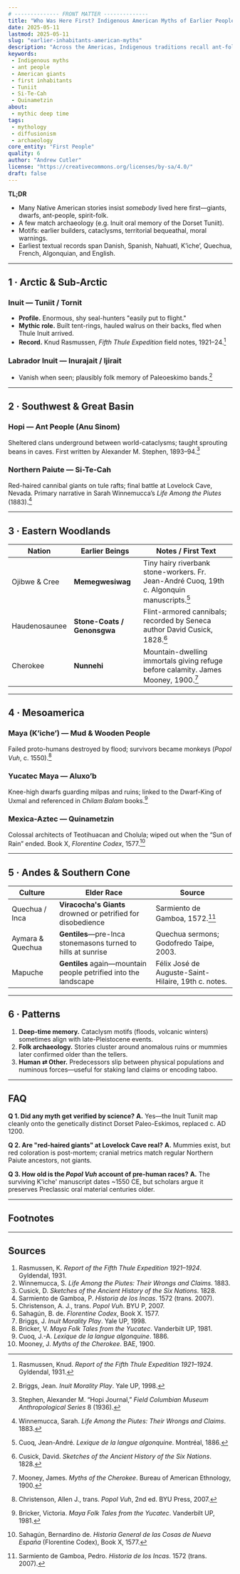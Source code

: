 ```yaml
---
# -------------- FRONT MATTER --------------
title: "Who Was Here First? Indigenous American Myths of Earlier Peoples"
date: 2025-05-11
lastmod: 2025-05-11
slug: "earlier-inhabitants-american-myths"
description: "Across the Americas, Indigenous traditions recall ant-folk, giants, and shadow-people who occupied the land before humans arrived."
keywords:
 - Indigenous myths
 - ant people
 - American giants
 - first inhabitants
 - Tuniit
 - Si-Te-Cah
 - Quinametzin
about:
 - mythic deep time
tags:
 - mythology
 - diffusionism
 - archaeology
core_entity: "First People"
quality: 6
author: "Andrew Cutler"
license: "https://creativecommons.org/licenses/by-sa/4.0/"
draft: false
---
```


**TL;DR**

- Many Native American stories insist *somebody* lived here first—giants, dwarfs, ant-people, spirit-folk.  
- A few match archaeology (e.g. Inuit oral memory of the Dorset Tuniit).  
- Motifs: earlier builders, cataclysms, territorial bequeathal, moral warnings.  
- Earliest textual records span Danish, Spanish, Nahuatl, K’iche’, Quechua, French, Algonquian, and English.  

---

## 1 · Arctic & Sub-Arctic

### Inuit — **Tuniit / Tornit**

- **Profile.** Enormous, shy seal-hunters "easily put to flight." 
- **Mythic role.** Built tent-rings, hauled walrus on their backs, fled when Thule Inuit arrived. 
- **Record.** Knud Rasmussen, *Fifth Thule Expedition* field notes, 1921–24.[^1]

### Labrador Inuit — **Inurajait / Ijirait**

- Vanish when seen; plausibly folk memory of Paleoeskimo bands.[^2]

---

## 2 · Southwest & Great Basin

### Hopi — **Ant People (Anu Sinom)**

Sheltered clans underground between world-cataclysms; taught sprouting beans in caves. First written by Alexander M. Stephen, 1893–94.[^3]

### Northern Paiute — **Si-Te-Cah**

Red-haired cannibal giants on tule rafts; final battle at Lovelock Cave, Nevada. Primary narrative in Sarah Winnemucca’s *Life Among the Piutes* (1883).[^4]

---

## 3 · Eastern Woodlands

| Nation | Earlier Beings | Notes / First Text |
|--------|----------------|--------------------|
| Ojibwe & Cree | **Memegwesiwag** | Tiny hairy riverbank stone-workers. Fr. Jean-André Cuoq, 19th c. Algonquin manuscripts.[^5] |
| Haudenosaunee | **Stone-Coats / Genonsgwa** | Flint-armored cannibals; recorded by Seneca author David Cusick, 1828.[^6] |
| Cherokee | **Nunnehi** | Mountain-dwelling immortals giving refuge before calamity. James Mooney, 1900.[^7] |

---

## 4 · Mesoamerica

### Maya (K’iche’) — **Mud & Wooden People**

Failed proto-humans destroyed by flood; survivors became monkeys (*Popol Vuh*, c. 1550).[^8]

### Yucatec Maya — **Aluxo’b**

Knee-high dwarfs guarding milpas and ruins; linked to the Dwarf-King of Uxmal and referenced in *Chilam Balam* books.[^9]

### Mexica-Aztec — **Quinametzin**

Colossal architects of Teotihuacan and Cholula; wiped out when the “Sun of Rain” ended. Book X, *Florentine Codex*, 1577.[^10]

---

## 5 · Andes & Southern Cone

| Culture | Elder Race | Source |
|---------|-----------|--------|
| Quechua / Inca | **Viracocha's Giants** drowned or petrified for disobedience | Sarmiento de Gamboa, 1572.[^11] |
| Aymara & Quechua | **Gentiles**—pre-Inca stonemasons turned to hills at sunrise | Quechua sermons; Godofredo Taipe, 2003. |
| Mapuche | **Gentiles** again—mountain people petrified into the landscape | Félix José de Auguste-Saint-Hilaire, 19th c. notes. |

---

## 6 · Patterns

1. **Deep-time memory.** Cataclysm motifs (floods, volcanic winters) sometimes align with late-Pleistocene events.  
2. **Folk archaeology.** Stories cluster around anomalous ruins or mummies later confirmed older than the tellers.  
3. **Human ⇄ Other.** Predecessors slip between physical populations and numinous forces—useful for staking land claims or encoding taboo.  

---

## FAQ

**Q 1. Did any myth get verified by science?** 
**A.** Yes—the Inuit Tuniit map cleanly onto the genetically distinct Dorset Paleo-Eskimos, replaced c. AD 1200.

**Q 2. Are "red-haired giants" at Lovelock Cave real?** 
**A.** Mummies exist, but red coloration is post-mortem; cranial metrics match regular Northern Paiute ancestors, not giants.

**Q 3. How old is the *Popol Vuh* account of pre-human races?** 
**A.** The surviving K'iche' manuscript dates ~1550 CE, but scholars argue it preserves Preclassic oral material centuries older.

---

## Footnotes

[^1]: Rasmussen, Knud. *Report of the Fifth Thule Expedition 1921–1924*. Gyldendal, 1931.  
[^2]: Briggs, Jean. *Inuit Morality Play*. Yale UP, 1998.  
[^3]: Stephen, Alexander M. “Hopi Journal,” *Field Columbian Museum Anthropological Series* 8 (1936).  
[^4]: Winnemucca, Sarah. *Life Among the Piutes: Their Wrongs and Claims*. 1883.  
[^5]: Cuoq, Jean-André. *Lexique de la langue algonquine*. Montréal, 1886.  
[^6]: Cusick, David. *Sketches of the Ancient History of the Six Nations*. 1828.  
[^7]: Mooney, James. *Myths of the Cherokee*. Bureau of American Ethnology, 1900.  
[^8]: Christenson, Allen J., trans. *Popol Vuh*, 2nd ed. BYU Press, 2007.  
[^9]: Bricker, Victoria. *Maya Folk Tales from the Yucatec*. Vanderbilt UP, 1981.  
[^10]: Sahagún, Bernardino de. *Historia General de las Cosas de Nueva España* (Florentine Codex), Book X, 1577.  
[^11]: Sarmiento de Gamboa, Pedro. *Historia de los Incas*. 1572 (trans. 2007).

---

## Sources

1. Rasmussen, K. *Report of the Fifth Thule Expedition 1921–1924*. Gyldendal, 1931. 
2. Winnemucca, S. *Life Among the Piutes: Their Wrongs and Claims*. 1883. 
3. Cusick, D. *Sketches of the Ancient History of the Six Nations*. 1828. 
4. Sarmiento de Gamboa, P. *Historia de los Incas*. 1572 (trans. 2007). 
5. Christenson, A. J., trans. *Popol Vuh*. BYU P, 2007. 
6. Sahagún, B. de. *Florentine Codex*, Book X. 1577. 
7. Briggs, J. *Inuit Morality Play*. Yale UP, 1998. 
8. Bricker, V. *Maya Folk Tales from the Yucatec*. Vanderbilt UP, 1981. 
9. Cuoq, J.-A. *Lexique de la langue algonquine*. 1886. 
10. Mooney, J. *Myths of the Cherokee*. BAE, 1900. 